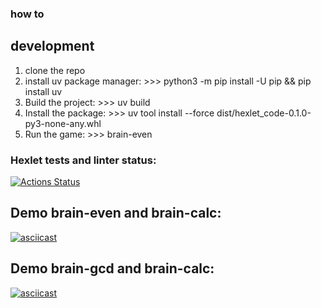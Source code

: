 ### how to
## development
1. clone the repo
2. install uv package manager:
\>\>\> python3 -m pip install -U pip && pip install uv
3. Build the project:
\>\>\> uv build
4. Install the package:
\>\>\> uv tool install --force dist/hexlet_code-0.1.0-py3-none-any.whl
5. Run the game:
\>\>\> brain-even

### Hexlet tests and linter status:
[![Actions Status](https://github.com/alexa-brave/python-project-49/actions/workflows/hexlet-check.yml/badge.svg)](https://github.com/alexa-brave/python-project-49/actions)

## Demo brain-even and brain-calc:
[![asciicast](https://asciinema.org/a/f5gJLUDrlA5pvRY5Xok49rRai.svg)](https://asciinema.org/a/f5gJLUDrlA5pvRY5Xok49rRai)

## Demo brain-gcd and brain-calc:
[![asciicast](https://asciinema.org/a/io4eowdu8VkrhtUwdpD1yo1FM.svg)](https://asciinema.org/a/io4eowdu8VkrhtUwdpD1yo1FM)